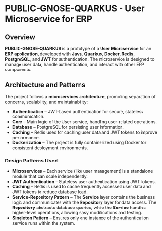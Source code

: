 # PUBLIC-GNOSE-QUARKUS - User Microservice for ERP

## Overview

**PUBLIC-GNOSE-QUARKUS** is a prototype of a **User Microservice** for an **ERP application**, developed with **Java**, **Quarkus**, **Docker**, **Redis**, **PostgreSQL**, and **JWT** for authentication. The microservice is designed to manage user data, handle authentication, and interact with other ERP components.

## Architecture and Patterns

The project follows a **microservices architecture**, promoting separation of concerns, scalability, and maintainability:

- **Authentication** – JWT-based authentication for secure, stateless communication.
- **Core** – Main logic of the User service, handling user-related operations.
- **Database** – PostgreSQL for persisting user information.
- **Caching** – Redis used for caching user data and JWT tokens to improve performance.
- **Dockerization** – The project is fully containerized using Docker for consistent deployment environments.

### Design Patterns Used

- **Microservices** – Each service (like user management) is a standalone module that can scale independently.
- **JWT Authentication** – Stateless user authentication using JWT tokens.
- **Caching** – Redis is used to cache frequently accessed user data and JWT tokens to reduce database load.
- **Service-Repository Pattern** – The **Service** layer contains the business logic and communicates with the **Repository** layer for data access. The **Repository** abstracts database queries, while the **Service** handles higher-level operations, allowing easy modifications and testing.
- **Singleton Pattern** – Ensures only one instance of the authentication service runs within the system.
